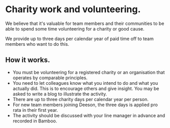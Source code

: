 # Charity work and volunteering.

We believe that it's valuable for team members and their communities to be able to spend some time volunteering for a charity or good cause.

We provide up to three days per calendar year of paid time off to team members who want to do this.

## How it works.

- You must be volunteering for a registered charity or an organisation that operates by comparable principles.
- You need to let colleagues know what you intend to do and what you actually did. This is to encourage others and give insight. You may be asked to write a blog to illustrate the activity.
- There are up to three charity days per calendar year per person.
- For new team members joining Deeson, the three days is applied pro rata in their first year.
- The activity should be discussed with your line manager in advance and recorded in Bamboo.

